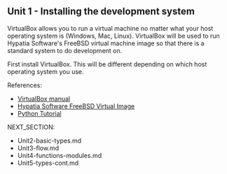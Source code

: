 Unit 1 - Installing the development system
---

VirtualBox allows you to run a virtual machine no matter what your
host operating system is (Windows, Mac, Linux).  VirtualBox
will be used to run Hypatia Software's FreeBSD virtual machine
image so that there is a standard system to do development on.

First install VirtualBox.  This will be different depending
on which host operating system you use.

References:

* [VirtualBox manual](https://www.virtualbox.org/manual/)
* [Hypatia Software FreeBSD Virtual Image](http://hypatiasoftware.org/developer-image/)
* [Python Tutorial](https://docs.python.org/3.5/tutorial/)

NEXT_SECTION:

  * Unit2-basic-types.md
  * Unit3-flow.md
  * Unit4-functions-modules.md
  * Unit5-types-cont.md
